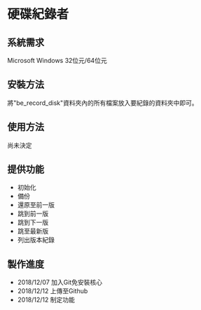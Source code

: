 # 硬碟紀錄者
## 系統需求
Microsoft Windows 32位元/64位元
## 安裝方法
將"be_record_disk"資料夾內的所有檔案放入要紀錄的資料夾中即可。
## 使用方法
尚未決定
## 提供功能
* 初始化
* 備份
* 還原至前一版
* 跳到前一版
* 跳到下一版
* 跳至最新版
* 列出版本紀錄
## 製作進度
* 2018/12/07 加入Git免安裝核心
* 2018/12/12 上傳至Github
* 2018/12/12 制定功能
